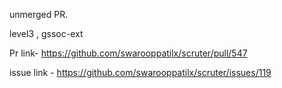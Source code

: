 unmerged PR. 

level3 , gssoc-ext

Pr link- https://github.com/swarooppatilx/scruter/pull/547

issue link - https://github.com/swarooppatilx/scruter/issues/119

